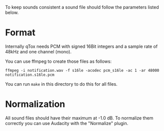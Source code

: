 To keep sounds consistent a sound file should follow the parameters listed
below.

# Format

Internally qTox needs PCM with signed 16Bit integers and a sample rate of
48kHz and one channel (mono).

You can use ffmpeg to create those files as follows:

```
ffmpeg -i notification.wav -f s16le -acodec pcm_s16le -ac 1 -ar 48000 notification.s16le.pcm
```

You can run `make` in this directory to do this for all files.

# Normalization

All sound files should have their maximum at -1.0 dB.
To normalize them correctly you can use Audacity with the "Normalize" plugin.
